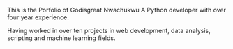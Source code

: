 This is the Porfolio of Godisgreat Nwachukwu A Python developer with over four year experience.

Having worked in over ten projects in web development, data analysis, scripting and machine learning fields.  
